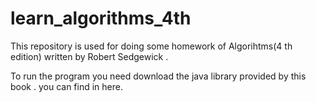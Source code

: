 # learn_algorithms_4th

This repository is used for doing some homework of Algorihtms(4 th edition)  written by Robert Sedgewick .

To run the program you need download the java library provided by this book . you can find in here.

